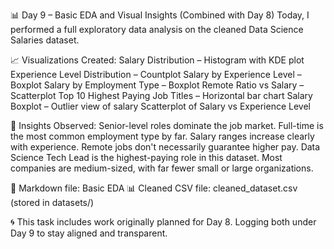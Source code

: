 📊 Day 9 – Basic EDA and Visual Insights (Combined with Day 8)
Today, I performed a full exploratory data analysis on the cleaned Data Science Salaries dataset.

📈 Visualizations Created:
Salary Distribution – Histogram with KDE plot
Experience Level Distribution – Countplot
Salary by Experience Level – Boxplot
Salary by Employment Type – Boxplot
Remote Ratio vs Salary – Scatterplot
Top 10 Highest Paying Job Titles – Horizontal bar chart
Salary Boxplot – Outlier view of salary
Scatterplot of Salary vs Experience Level


📌 Insights Observed:
Senior-level roles dominate the job market.
Full-time is the most common employment type by far.
Salary ranges increase clearly with experience.
Remote jobs don't necessarily guarantee higher pay.
Data Science Tech Lead is the highest-paying role in this dataset.
Most companies are medium-sized, with far fewer small or large organizations.


📁 Markdown file: Basic EDA
📊 Cleaned CSV file: cleaned_dataset.csv (stored in datasets/)

🌀 This task includes work originally planned for Day 8. Logging both under Day 9 to stay aligned and transparent.
